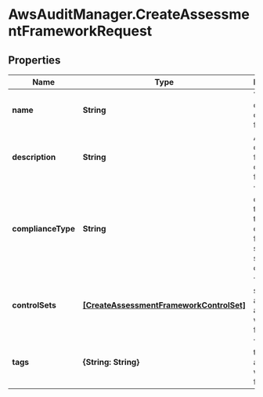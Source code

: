 # AwsAuditManager.CreateAssessmentFrameworkRequest

## Properties

Name | Type | Description | Notes
------------ | ------------- | ------------- | -------------
**name** | **String** |  The name of the new custom framework.  | 
**description** | **String** |  An optional description for the new custom framework.  | [optional] 
**complianceType** | **String** |  The compliance type that the new custom framework supports, such as CIS or HIPAA.  | [optional] 
**controlSets** | [**[CreateAssessmentFrameworkControlSet]**](CreateAssessmentFrameworkControlSet.md) |  The control sets that are associated with the framework.  | 
**tags** | **{String: String}** |  The tags that are associated with the framework.  | [optional] 


